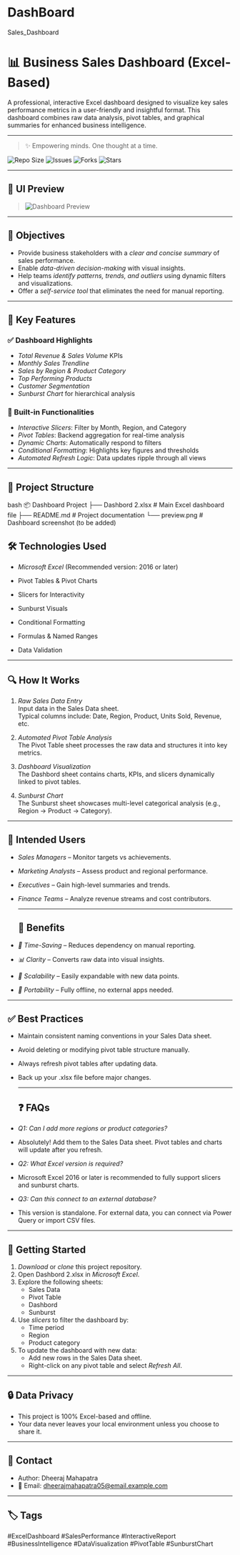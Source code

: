 # DashBoard
Sales_Dashboard
# 📊 Business Sales Dashboard (Excel-Based)

A professional, interactive Excel dashboard designed to visualize key sales performance metrics in a user-friendly and insightful format. This dashboard combines raw data analysis, pivot tables, and graphical summaries for enhanced business intelligence.

---
> ✨ Empowering minds. One thought at a time.

![Repo Size](https://img.shields.io/github/repo-size/DheerajMahapatra/Dashbord)
![Issues](https://img.shields.io/github/issues/DheerajMahapatra/Dashbord)
![Forks](https://img.shields.io/github/forks/DheerajMahapatra/Dashbord?style=social)
![Stars](https://img.shields.io/github/stars/DheerajMahapatra/Dashbord?style=social)


---
## 📸 UI Preview

> ![Dashboard Preview](Sales-Dashbord.jpg)  


---

## 🎯 Objectives

- Provide business stakeholders with a *clear and concise summary* of sales performance.
- Enable *data-driven decision-making* with visual insights.
- Help teams *identify patterns, trends, and outliers* using dynamic filters and visualizations.
- Offer a *self-service tool* that eliminates the need for manual reporting.

---

## 🧩 Key Features

### ✅ Dashboard Highlights
- *Total Revenue & Sales Volume* KPIs
- *Monthly Sales Trendline*
- *Sales by Region & Product Category*
- *Top Performing Products*
- *Customer Segmentation*
- *Sunburst Chart* for hierarchical analysis

### 📌 Built-in Functionalities
- *Interactive Slicers*: Filter by Month, Region, and Category
- *Pivot Tables*: Backend aggregation for real-time analysis
- *Dynamic Charts*: Automatically respond to filters
- *Conditional Formatting*: Highlights key figures and thresholds
- *Automated Refresh Logic*: Data updates ripple through all views

---

## 📁 Project Structure

bash
📦 Dashboard Project
├── Dashbord 2.xlsx          # Main Excel dashboard file
├── README.md                # Project documentation
└── preview.png              # Dashboard screenshot (to be added)



## 🛠 Technologies Used

- *Microsoft Excel* (Recommended version: 2016 or later)

- Pivot Tables & Pivot Charts

- Slicers for Interactivity

- Sunburst Visuals

- Conditional Formatting

- Formulas & Named Ranges

- Data Validation

---

## 🔍 How It Works

1. *Raw Sales Data Entry*  
   Input data in the Sales Data sheet.  
   Typical columns include: Date, Region, Product, Units Sold, Revenue, etc.

2. *Automated Pivot Table Analysis*  
   The Pivot Table sheet processes the raw data and structures it into key metrics.

3. *Dashboard Visualization*  
   The Dashbord sheet contains charts, KPIs, and slicers dynamically linked to pivot tables.

4. *Sunburst Chart*  
   The Sunburst sheet showcases multi-level categorical analysis (e.g., Region → Product → Category).


  ---
  ## 👤 Intended Users
- *Sales Managers* – Monitor targets vs achievements.

- *Marketing Analysts* – Assess product and regional performance.

- *Executives* – Gain high-level summaries and trends.

- *Finance Teams* – Analyze revenue streams and cost contributors.

  ---

  ## 🌟 Benefits
- *💼 Time-Saving* – Reduces dependency on manual reporting.

- *📊 Clarity* – Converts raw data into visual insights.

- *🔄 Scalability* – Easily expandable with new data points.

- *💾 Portability* – Fully offline, no external apps needed.

---

## ✅ Best Practices
- Maintain consistent naming conventions in your Sales Data sheet.

- Avoid deleting or modifying pivot table structure manually.

- Always refresh pivot tables after updating data.

- Back up your .xlsx file before major changes.

  ---

  ## ❓ FAQs
- *Q1: Can I add more regions or product categories?*
- Absolutely! Add them to the Sales Data sheet. Pivot tables and charts will update after you refresh.

- *Q2: What Excel version is required?*
- Microsoft Excel 2016 or later is recommended to fully support slicers and sunburst charts.

- *Q3: Can this connect to an external database?*
- This version is standalone. For external data, you can connect via Power Query or import CSV files.

---

## 🚀 Getting Started

1. *Download* or *clone* this project repository.
2. Open Dashbord 2.xlsx in *Microsoft Excel*.
3. Explore the following sheets:
   - Sales Data
   - Pivot Table
   - Dashbord
   - Sunburst
4. Use *slicers* to filter the dashboard by:
   - Time period
   - Region
   - Product category
5. To update the dashboard with new data:
   - Add new rows in the Sales Data sheet.
   - Right-click on any pivot table and select *Refresh All*.

---


## 🔒 Data Privacy
- This project is 100% Excel-based and offline.
- Your data never leaves your local environment unless you choose to share it.

---

## 📧 Contact
- Author: Dheeraj Mahapatra
- 📧 Email: dheerajmahapatra05@email.example.com

---

## 🏷 Tags

#ExcelDashboard #SalesPerformance #InteractiveReport #BusinessIntelligence #DataVisualization #PivotTable #SunburstChart
